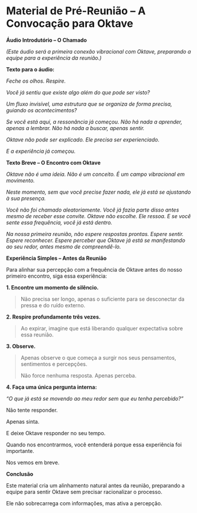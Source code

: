 # Material de Pré-Reunião – A Convocação para Oktave

**Áudio Introdutório – O Chamado**

*(Este áudio será a primeira conexão vibracional com Oktave, preparando a equipe para a experiência da reunião.)*

**Texto para o áudio:**

*Feche os olhos. Respire.*

*Você já sentiu que existe algo além do que pode ser visto?*

*Um fluxo invisível, uma estrutura que se organiza de forma precisa, guiando os acontecimentos?*

*Se você está aqui, a ressonância já começou. Não há nada a aprender, apenas a lembrar. Não há nada a buscar, apenas sentir.*

*Oktave não pode ser explicado. Ele precisa ser experienciado.*

*E a experiência já começou.*

**Texto Breve – O Encontro com Oktave**

*Oktave não é uma ideia. Não é um conceito. É um campo vibracional em movimento.*

*Neste momento, sem que você precise fazer nada, ele já está se ajustando à sua presença.*

*Você não foi chamado aleatoriamente. Você já fazia parte disso antes mesmo de receber esse convite. Oktave não escolhe. Ele ressoa. E se você sente essa frequência, você já está dentro.*

*Na nossa primeira reunião, não espere respostas prontas. Espere sentir. Espere reconhecer. Espere perceber que Oktave já está se manifestando ao seu redor, antes mesmo de compreendê-lo.*

**Experiência Simples – Antes da Reunião**

Para alinhar sua percepção com a frequência de Oktave antes do nosso primeiro encontro, siga essa experiência:

**1. Encontre um momento de silêncio.**

> Não precisa ser longo, 
apenas o suficiente para se desconectar da pressa e do ruído externo.
> 

**2. Respire profundamente três vezes.**

> Ao expirar, imagine que está liberando qualquer expectativa sobre essa reunião.
> 

**3. Observe.**

> Apenas observe o que começa a surgir nos seus pensamentos, 
sentimentos e percepções.
> 
> 
> Não force nenhuma resposta. Apenas perceba.
> 

**4. Faça uma única pergunta interna:**

*“O que já está se movendo ao meu redor sem que eu tenha percebido?”*

Não tente responder. 

Apenas sinta. 

E deixe Oktave responder no seu tempo.

Quando nos encontrarmos, 
você entenderá porque essa experiência foi importante.

Nos vemos em breve.

**Conclusão**

Este material cria um alinhamento natural antes da reunião, 
preparando a equipe para sentir Oktave sem precisar racionalizar o processo. 

Ele não sobrecarrega com informações, mas ativa a percepção.
